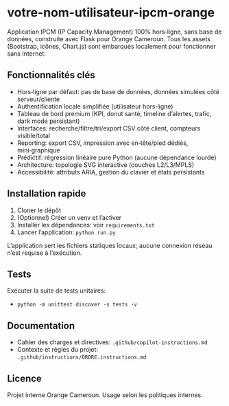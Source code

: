 # votre-nom-utilisateur-ipcm-orange

Application IPCM (IP Capacity Management) 100% hors‑ligne, sans base de données, construite avec Flask pour Orange Cameroun. Tous les assets (Bootstrap, icônes, Chart.js) sont embarqués localement pour fonctionner sans Internet.

## Fonctionnalités clés
- Hors‑ligne par défaut: pas de base de données, données simulées côté serveur/cliente
- Authentification locale simplifiée (utilisateur hors‑ligne)
- Tableau de bord premium (KPI, donut santé, timeline d’alertes, trafic, dark mode persistant)
- Interfaces: recherche/filtre/tri/export CSV côté client, compteurs visible/total
- Reporting: export CSV, impression avec en‑tête/pied dédiés, mini‑graphique
- Prédictif: régression linéaire pure Python (aucune dépendance lourde)
- Architecture: topologie SVG interactive (couches L2/L3/MPLS)
- Accessibilité: attributs ARIA, gestion du clavier et états persistants

## Installation rapide
1. Cloner le dépôt
2. (Optionnel) Créer un venv et l’activer
3. Installer les dépendances: voir `requirements.txt`
4. Lancer l’application: `python run.py`

L’application sert les fichiers statiques locaux; aucune connexion réseau n’est requise à l’exécution.

## Tests
Exécuter la suite de tests unitaires:
- `python -m unittest discover -s tests -v`

## Documentation
- Cahier des charges et directives: `.github/copilot-instructions.md`
- Contexte et règles du projet: `.github/instructions/ORDRE.instructions.md`

## Licence
Projet interne Orange Cameroun. Usage selon les politiques internes.
